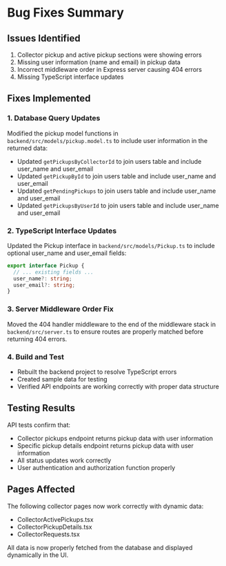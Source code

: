 # Bug Fixes Summary

## Issues Identified
1. Collector pickup and active pickup sections were showing errors
2. Missing user information (name and email) in pickup data
3. Incorrect middleware order in Express server causing 404 errors
4. Missing TypeScript interface updates

## Fixes Implemented

### 1. Database Query Updates
Modified the pickup model functions in `backend/src/models/pickup.model.ts` to include user information in the returned data:

- Updated `getPickupsByCollectorId` to join users table and include user_name and user_email
- Updated `getPickupById` to join users table and include user_name and user_email
- Updated `getPendingPickups` to join users table and include user_name and user_email
- Updated `getPickupsByUserId` to join users table and include user_name and user_email

### 2. TypeScript Interface Updates
Updated the Pickup interface in `backend/src/models/Pickup.ts` to include optional user_name and user_email fields:

```typescript
export interface Pickup {
  // ... existing fields ...
  user_name?: string;
  user_email?: string;
}
```

### 3. Server Middleware Order Fix
Moved the 404 handler middleware to the end of the middleware stack in `backend/src/server.ts` to ensure routes are properly matched before returning 404 errors.

### 4. Build and Test
- Rebuilt the backend project to resolve TypeScript errors
- Created sample data for testing
- Verified API endpoints are working correctly with proper data structure

## Testing Results
API tests confirm that:
- Collector pickups endpoint returns pickup data with user information
- Specific pickup details endpoint returns pickup data with user information
- All status updates work correctly
- User authentication and authorization function properly

## Pages Affected
The following collector pages now work correctly with dynamic data:
- CollectorActivePickups.tsx
- CollectorPickupDetails.tsx
- CollectorRequests.tsx

All data is now properly fetched from the database and displayed dynamically in the UI.